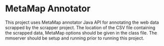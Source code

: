 # MetaMap Annotator
This project uses MetaMap annotator Java API for annotating the web data scrapped by the scrapper project.
The location of the CSV file containing the scrapped data, MetaMap options should be given in the class file.
The mmserver should be setup and running prior to running this project.
